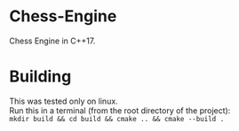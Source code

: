 # Chess-Engine
Chess Engine in C++17.
# Building
This was tested only on linux.
<br>Run this in a terminal (from the root directory of the project):
<br>`mkdir build && cd build && cmake .. && cmake --build .`
